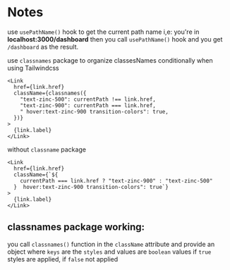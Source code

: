# Notes

use `usePathName()` hook to get the current path name i,e: you're in **localhost:3000/dashboard** then you call `usePathName()` hook and you get `/dashboard` as the result.

use `classnames` package to organize classesNames conditionally when using Tailwindcss

```tsx
<Link
  href={link.href}
  className={classnames({
    "text-zinc-500": currentPath !== link.href,
    "text-zinc-900": currentPath === link.href,
    " hover:text-zinc-900 transition-colors": true,
  })}
>
  {link.label}
</Link>
```

without `classname` package

```tsx
<Link
  href={link.href}
  className={`${
    currentPath === link.href ? "text-zinc-900" : "text-zinc-500"
  }  hover:text-zinc-900 transition-colors": true`}
>
  {link.label}
</Link>
```

## classnames package working:

you call `classnames()` function in the `className` attribute and provide an object where `keys` are the `styles` and values are `boolean` values if `true` styles are applied, if `false` not applied
